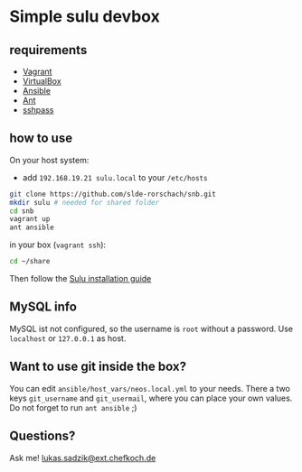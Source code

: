 # Simple sulu devbox

## requirements

- [Vagrant](http://vagrantup.com/)
- [VirtualBox](http://virtualbox.org/)
- [Ansible](http://www.ansible.com/)
- [Ant](http://ant.apache.org/)
- [sshpass](https://gist.github.com/arunoda/7790979)

## how to use

On your host system:

- add `192.168.19.21 sulu.local` to your `/etc/hosts`

```bash
git clone https://github.com/slde-rorschach/snb.git
mkdir sulu # needed for shared folder
cd snb
vagrant up
ant ansible
```

in your box (`vagrant ssh`):

```bash
cd ~/share
```

Then follow the [Sulu installation guide](docs.sulu.io/en/latest/book/getting-started/installation.html)

## MySQL info

MySQL ist not configured, so the username is `root` without a password.
Use `localhost` or `127.0.0.1` as host.

## Want to use git inside the box?

You can edit `ansible/host_vars/neos.local.yml` to your needs.
There a two keys `git_username` and `git_usermail`, where you can place your own values.
Do not forget to run `ant ansible` ;)

## Questions?

Ask me! lukas.sadzik@ext.chefkoch.de
